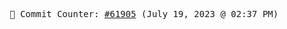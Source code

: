 <p align="center">
    <samp>
        📮 Commit Counter: <a href="https://github.com/Javascript-void0/Javascript-void0/commits/main">#61905</a> (July 19, 2023 @ 02:37 PM)
    </samp>
</p>